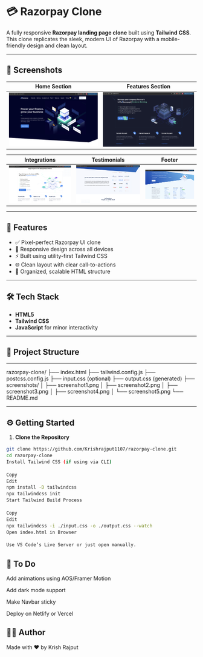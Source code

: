 # 💳 Razorpay Clone

A fully responsive **Razorpay landing page clone** built using **Tailwind CSS**. This clone replicates the sleek, modern UI of Razorpay with a mobile-friendly design and clean layout.

---

## 📸 Screenshots

| Home Section | Features Section |
|--------------|------------------|
| ![Home](screenshots/Screenshot1.png) | ![Features](screenshots/Screenshot2.png) |

| Integrations | Testimonials | Footer |
|--------------|--------------|--------|
| ![Integrations](screenshots/Screenshot3.png) | ![Testimonials](screenshots/Screenshot4.png) | ![Footer](screenshots/Screenshot5.png) |


---

## 🚀 Features

- ✅ Pixel-perfect Razorpay UI clone
- 📱 Responsive design across all devices
- ⚡ Built using utility-first Tailwind CSS
- 🌐 Clean layout with clear call-to-actions
- 🎯 Organized, scalable HTML structure

---

## 🛠️ Tech Stack

- **HTML5**
- **Tailwind CSS**
- **JavaScript** for minor interactivity

---

## 📁 Project Structure

---

razorpay-clone/ ├── index.html ├── tailwind.config.js ├── postcss.config.js ├── input.css (optional) ├── output.css (generated) ├── screenshots/ │ ├── screenshot1.png │ ├── screenshot2.png │ ├── screenshot3.png │ ├── screenshot4.png │ └── screenshot5.png └── README.md

---

## ⚙️ Getting Started

1. **Clone the Repository**
```bash
git clone https://github.com/Krishrajput1107/razorpay-clone.git
cd razorpay-clone
Install Tailwind CSS (if using via CLI)

Copy
Edit
npm install -D tailwindcss
npx tailwindcss init
Start Tailwind Build Process

Copy
Edit
npx tailwindcss -i ./input.css -o ./output.css --watch
Open index.html in Browser

Use VS Code’s Live Server or just open manually.

```

## 📌 To Do
 Add animations using AOS/Framer Motion

 Add dark mode support

 Make Navbar sticky

 Deploy on Netlify or Vercel

## 🙋‍♂️ Author
Made with ❤️ by Krish Rajput





